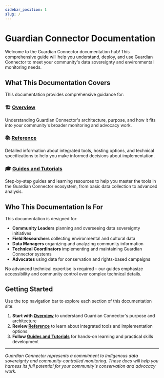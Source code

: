 ```yaml
---
sidebar_position: 1
slug: /
---
```


# Guardian Connector Documentation

Welcome to the Guardian Connector documentation hub! This comprehensive guide will help you understand, deploy, and use Guardian Connector to meet your community's data sovereignty and environmental monitoring needs.

## What This Documentation Covers

This documentation provides comprehensive guidance for:

### 🏗️ **[Overview](./overview/)**
Understanding Guardian Connector's architecture, purpose, and how it fits into your community's broader monitoring and advocacy work.

### 📚 **[Reference](./reference/)**
Detailed information about integrated tools, hosting options, and technical specifications to help you make informed decisions about implementation.

### 🎓 **[Guides and Tutorials](./tutorials/)**
Step-by-step guides and learning resources to help you master the tools in the Guardian Connector ecosystem, from basic data collection to advanced analysis.

## Who This Documentation Is For

This documentation is designed for:

- **Community Leaders** planning and overseeing data sovereignty initiatives
- **Field Researchers** collecting environmental and cultural data
- **Data Managers** organizing and analyzing community information
- **Technical Coordinators** implementing and maintaining Guardian Connector systems
- **Advocates** using data for conservation and rights-based campaigns

No advanced technical expertise is required – our guides emphasize accessibility and community control over complex technical details.

## Getting Started

Use the top navigation bar to explore each section of this documentation site:

1. **Start with [Overview](./overview/)** to understand Guardian Connector's purpose and architecture
2. **Review [Reference](./reference/)** to learn about integrated tools and implementation options  
3. **Follow [Guides and Tutorials](./tutorials/)** for hands-on learning and practical skills development

---

*Guardian Connector represents a commitment to Indigenous data sovereignty and community-controlled  monitoring. These docs will help you harness its full potential for your community's conservation and advocacy work.*